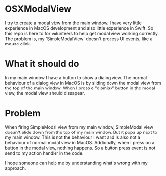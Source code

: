 # OSXModalView
I try to create a modal view from the main window. I have very little experience in MacOS development and also little experience in Swift. So this repo is here to for volunteers to help get modal view working correctly. The problem is, my 'SimpleModalView' doesn't process UI events, like a mouse click.

# What it should do
In my main window I have a button to show a dialog view. The normal behaviour of a dialog view in MacOS is by sliding down
the modal view from the top of the main window. When I press a "dismiss" button in the modal view, the modal view should
dissapear.

# Problem
When firing SimpleModal view from my main window, SimpleModal view doesn't slide down from the top of my main window.
But it pops up next to my main window. This is not the behaviour I want and is also not a behaviour of normal modal view in MacOS.
Addionally, when I press on a button in the modal view, nothing happens. So a button press event is not send to my action handler
in the code.

I hope someone can help me by understanding what's wrong with my approach.
